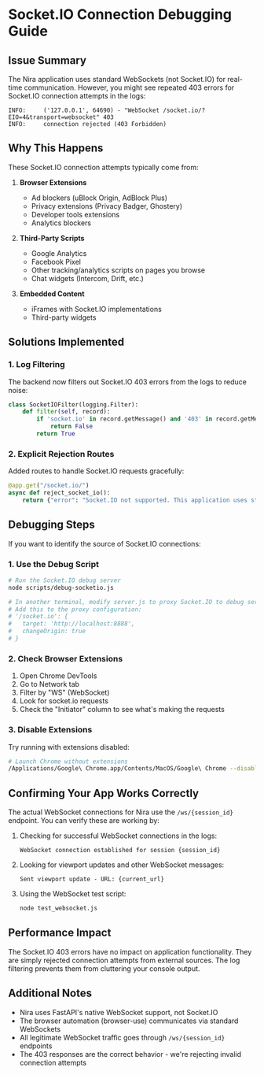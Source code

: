 # Socket.IO Connection Debugging Guide

## Issue Summary

The Nira application uses standard WebSockets (not Socket.IO) for real-time communication. However, you might see repeated 403 errors for Socket.IO connection attempts in the logs:

```
INFO:     ('127.0.0.1', 64690) - "WebSocket /socket.io/?EIO=4&transport=websocket" 403
INFO:     connection rejected (403 Forbidden)
```

## Why This Happens

These Socket.IO connection attempts typically come from:

1. **Browser Extensions**
   - Ad blockers (uBlock Origin, AdBlock Plus)
   - Privacy extensions (Privacy Badger, Ghostery)
   - Developer tools extensions
   - Analytics blockers

2. **Third-Party Scripts**
   - Google Analytics
   - Facebook Pixel
   - Other tracking/analytics scripts on pages you browse
   - Chat widgets (Intercom, Drift, etc.)

3. **Embedded Content**
   - iFrames with Socket.IO implementations
   - Third-party widgets

## Solutions Implemented

### 1. Log Filtering
The backend now filters out Socket.IO 403 errors from the logs to reduce noise:

```python
class SocketIOFilter(logging.Filter):
    def filter(self, record):
        if 'socket.io' in record.getMessage() and '403' in record.getMessage():
            return False
        return True
```

### 2. Explicit Rejection Routes
Added routes to handle Socket.IO requests gracefully:

```python
@app.get("/socket.io/")
async def reject_socket_io():
    return {"error": "Socket.IO not supported. This application uses standard WebSockets at /ws/{session_id}"}
```

## Debugging Steps

If you want to identify the source of Socket.IO connections:

### 1. Use the Debug Script
```bash
# Run the Socket.IO debug server
node scripts/debug-socketio.js

# In another terminal, modify server.js to proxy Socket.IO to debug server
# Add this to the proxy configuration:
# '/socket.io': {
#   target: 'http://localhost:8888',
#   changeOrigin: true
# }
```

### 2. Check Browser Extensions
1. Open Chrome DevTools
2. Go to Network tab
3. Filter by "WS" (WebSocket)
4. Look for socket.io requests
5. Check the "Initiator" column to see what's making the requests

### 3. Disable Extensions
Try running with extensions disabled:
```bash
# Launch Chrome without extensions
/Applications/Google\ Chrome.app/Contents/MacOS/Google\ Chrome --disable-extensions
```

## Confirming Your App Works Correctly

The actual WebSocket connections for Nira use the `/ws/{session_id}` endpoint. You can verify these are working by:

1. Checking for successful WebSocket connections in the logs:
   ```
   WebSocket connection established for session {session_id}
   ```

2. Looking for viewport updates and other WebSocket messages:
   ```
   Sent viewport update - URL: {current_url}
   ```

3. Using the WebSocket test script:
   ```bash
   node test_websocket.js
   ```

## Performance Impact

The Socket.IO 403 errors have no impact on application functionality. They are simply rejected connection attempts from external sources. The log filtering prevents them from cluttering your console output.

## Additional Notes

- Nira uses FastAPI's native WebSocket support, not Socket.IO
- The browser automation (browser-use) communicates via standard WebSockets
- All legitimate WebSocket traffic goes through `/ws/{session_id}` endpoints
- The 403 responses are the correct behavior - we're rejecting invalid connection attempts 